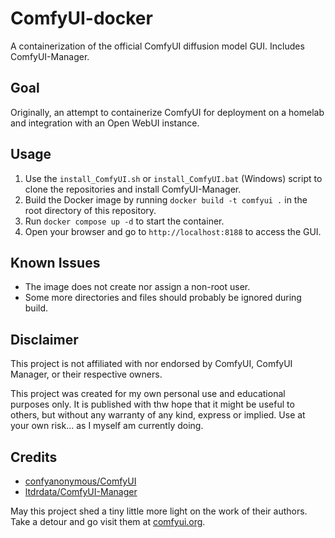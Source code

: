 # ComfyUI-docker

A containerization of the official ComfyUI diffusion model GUI. Includes ComfyUI-Manager.

## Goal

Originally, an attempt to containerize ComfyUI for deployment on a homelab and integration with an Open WebUI instance.

## Usage

1. Use the `install_ComfyUI.sh` or `install_ComfyUI.bat` (Windows) script to clone the repositories and install ComfyUI-Manager.
2. Build the Docker image by running `docker build -t comfyui .` in the root directory of this repository.
3. Run `docker compose up -d` to start the container.
4. Open your browser and go to `http://localhost:8188` to access the GUI.

## Known Issues

- The image does not create nor assign a non-root user.
- Some more directories and files should probably be ignored during build.

## Disclaimer

This project is not affiliated with nor endorsed by ComfyUI, ComfyUI Manager, or their respective owners.

This project was created for my own personal use and educational purposes only. It is published with thw hope that it might be useful to others, but without any warranty of any kind, express or implied. Use at your own risk... as I myself am currently doing.

## Credits

- [confyanonymous/ComfyUI](https://github.com/comfyanonymous/ComfyUI)
- [ltdrdata/ComfyUI-Manager](https://github.com/ltdrdata/ComfyUI-Manager)

May this project shed a tiny little more light on the work of their authors. Take a detour and go visit them at [comfyui.org](https://comfyui.org/).
